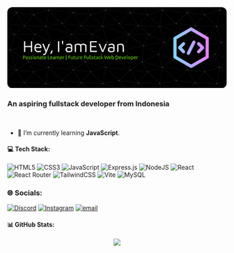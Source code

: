 <img src="./img/github-header-image.png">
<h3 align="start">An aspiring fullstack developer from Indonesia</h3><br>

- 🌱 I’m currently learning **JavaScript**.

#### 💻 Tech Stack:
 ![HTML5](https://img.shields.io/badge/html5-%23E34F26.svg?style=for-the-badge&logo=html5&logoColor=white) ![CSS3](https://img.shields.io/badge/css3-%231572B6.svg?style=for-the-badge&logo=css3&logoColor=white) ![JavaScript](https://img.shields.io/badge/javascript-%23323330.svg?style=for-the-badge&logo=javascript&logoColor=%23F7DF1E) ![Express.js](https://img.shields.io/badge/express.js-%23404d59.svg?style=for-the-badge&logo=express&logoColor=%2361DAFB) ![NodeJS](https://img.shields.io/badge/node.js-6DA55F?style=for-the-badge&logo=node.js&logoColor=white) ![React](https://img.shields.io/badge/react-%2320232a.svg?style=for-the-badge&logo=react&logoColor=%2361DAFB) ![React Router](https://img.shields.io/badge/React_Router-CA4245?style=for-the-badge&logo=react-router&logoColor=white) ![TailwindCSS](https://img.shields.io/badge/tailwindcss-%2338B2AC.svg?style=for-the-badge&logo=tailwind-css&logoColor=white) ![Vite](https://img.shields.io/badge/vite-%23646CFF.svg?style=for-the-badge&logo=vite&logoColor=white) ![MySQL](https://img.shields.io/badge/mysql-4479A1.svg?style=for-the-badge&logo=mysql&logoColor=white)


### 🌐 Socials:

[![Discord](https://img.shields.io/badge/Discord-%237289DA.svg?logo=discord&logoColor=white)](https://discord.gg/ppT9uEzU) [![Instagram](https://img.shields.io/badge/Instagram-%23E4405F.svg?logo=Instagram&logoColor=white)](https://instagram.com/evanazhr) [![email](https://img.shields.io/badge/Email-D14836?logo=gmail&logoColor=white)](mailto:evanazhr@gmail.com)


#### 📊 GitHub Stats:
<center>

![](https://github-readme-stats.vercel.app/api?username=Evanazhr&theme=dark&hide_border=false&include_all_commits=false&count_private=false)
</center>
